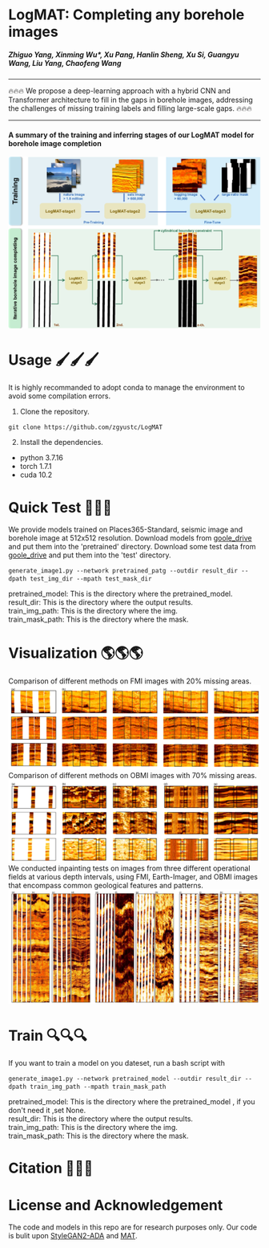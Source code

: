 # LogMAT: Completing any borehole images
##### Zhiguo Yang, Xinming Wu*, Xu Pang, Hanlin Sheng, Xu Si, Guangyu Wang, Liu Yang, Chaofeng Wang
****
🔥🔥🔥 We propose a deep-learning approach with a hybrid CNN and Transformer architecture to fill in the gaps in borehole images, addressing the challenges of missing training labels and filling large-scale gaps. 🔥🔥🔥
****

#### A summary of the training and inferring stages of our LogMAT model for borehole image completion
![LogMAT Framework](https://github.com/zgyustc/LogMAT/blob/master/picture/frame_page-0001.jpg)

# Usage 🖌🖌🖌
It is highly recommanded to adopt conda to manage the environment to avoid some compilation errors.
1. Clone the repository.
```
git clone https://github.com/zgyustc/LogMAT
```
2. Install the dependencies.
* python 3.7.16
* torch 1.7.1
* cuda 10.2

# Quick Test 🚀🚀🚀
We provide models trained on Places365-Standard, seismic image and borehole image at 512x512 resolution. 
Download models from [goole_drive](https://drive.google.com/drive/folders/1ddOrHftMcMm9y-t1E_ITaxtdy2CdpFgJ) and put them into the 'pretrained' directory. 
Download some test data from [goole_drive](https://drive.google.com/drive/folders/1e236iDPCyNxTARJW3ii59s51WQ1y6KwJ) and put them into the 'test' directory. 
```
generate_image1.py --network pretrained_patg --outdir result_dir --dpath test_img_dir --mpath test_mask_dir 
```
pretrained_model: This is the directory where the pretrained_model.  
result_dir: This is the directory where the output results.  
train_img_path: This is the directory where the img.  
train_mask_path: This is the directory where the mask.  

# Visualization 🌎🌎🌎
Comparison of different methods on FMI images with 20% missing areas.
![image](https://github.com/zgyustc/LogMAT/blob/master/picture/compare_method_page-0001.jpg)
Comparison of different methods on OBMI images with 70% missing areas.
![image](https://github.com/zgyustc/LogMAT/blob/master/picture/compare_method1_page-0001.jpg)
We conducted inpainting tests on images from three different operational fields at various depth intervals, using FMI, Earth-Imager, and OBMI images that encompass common geological features and patterns.
![image](https://github.com/zgyustc/LogMAT/blob/master/picture/3case_page-0001.jpg)

# Train 🔍🔍🔍
If you want to train a model on you dateset, run a bash script with
```
generate_image1.py --network pretrained_model --outdir result_dir --dpath train_img_path --mpath train_mask_path
```
pretrained_model: This is the directory where the pretrained_model , if you don't need it ,set None.  
result_dir: This is the directory where the output results.  
train_img_path: This is the directory where the img.  
train_mask_path: This is the directory where the mask. 

# Citation 🤝🤝🤝

# License and Acknowledgement
The code and models in this repo are for research purposes only. Our code is bulit upon [StyleGAN2-ADA](https://github.com/NVlabs/stylegan2-ada-pytorch) and [MAT](https://github.com/fenglinglwb/MAT).
